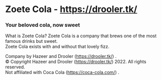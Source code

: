 # Zoete Cola - https://drooler.tk/

### Your beloved cola, now sweet

What is Zoete Cola? Zoete Cola is a company that brews one of the most famous drinks but sweet.<br>
Zoete Cola exists with and without that lovely fizz.<br>

Company by Hazeer and Drooler (https://drooler.tk/) .<br>
© Copyright Hazeer and Drooler (https://drooler.tk/) 2022. All rights reserved.<br>
Not affiliated with Coca Cola (https://coca-cola.com/) .<br>
